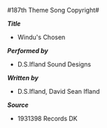 #187th Theme Song Copyright#

***Title***
- Windu's Chosen

***Performed by***
- D.S.Ifland Sound Designs

***Written by***
- D.S.Ifland, David Sean Ifland

***Source***
- 1931398 Records DK